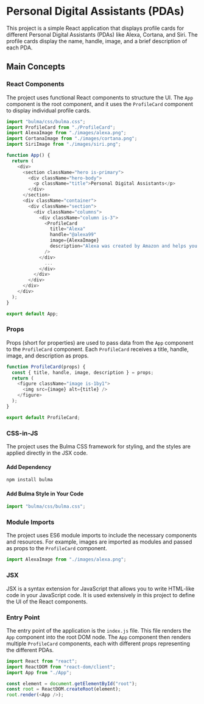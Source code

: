 # Personal Digital Assistants (PDAs)

This project is a simple React application that displays profile cards for different Personal Digital Assistants (PDAs) like Alexa, Cortana, and Siri. The profile cards display the name, handle, image, and a brief description of each PDA.

## Main Concepts

### React Components

The project uses functional React components to structure the UI. The `App` component is the root component, and it uses the `ProfileCard` component to display individual profile cards.

```javascript
import "bulma/css/bulma.css";
import ProfileCard from "./ProfileCard";
import AlexaImage from "./images/alexa.png";
import CortanaImage from "./images/cortana.png";
import SiriImage from "./images/siri.png";

function App() {
  return (
    <div>
      <section className="hero is-primary">
        <div className="hero-body">
          <p className="title">Personal Digital Assistants</p>
        </div>
      </section>
      <div className="container">
        <div className="section">
          <div className="columns">
            <div className="column is-3">
              <ProfileCard
                title="Alexa"
                handle="@alexa99"
                image={AlexaImage}
                description="Alexa was created by Amazon and helps you buy things"
              />
            </div>
              ...
            </div>
          </div>
        </div>
      </div>
    </div>
  );
}

export default App;

```

### Props

Props (short for properties) are used to pass data from the `App` component to the `ProfileCard` component. Each `ProfileCard` receives a title, handle, image, and description as props.

```javascript
function ProfileCard(props) {
  const { title, handle, image, description } = props;
  return (
    <figure className="image is-1by1">
      <img src={image} alt={title} />
    </figure>
  );
}

export default ProfileCard;
```

### CSS-in-JS

The project uses the Bulma CSS framework for styling, and the styles are applied directly in the JSX code.

#### Add Dependency

```sh
npm install bulma
```

#### Add Bulma Style in Your Code

```javascript
import "bulma/css/bulma.css";
```

### Module Imports

The project uses ES6 module imports to include the necessary components and resources. For example, images are imported as modules and passed as props to the `ProfileCard` component.

```javascript
import AlexaImage from "./images/alexa.png";
```

### JSX

JSX is a syntax extension for JavaScript that allows you to write HTML-like code in your JavaScript code. It is used extensively in this project to define the UI of the React components.

### Entry Point

The entry point of the application is the `index.js` file. This file renders the `App` component into the root DOM node. The `App` component then renders multiple `ProfileCard` components, each with different props representing the different PDAs.

```javascript
import React from "react";
import ReactDOM from "react-dom/client";
import App from "./App";

const element = document.getElementById("root");
const root = ReactDOM.createRoot(element);
root.render(<App />);

```

